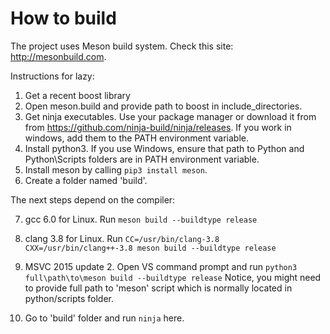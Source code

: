 # How to build
The project uses Meson build system. Check this site: http://mesonbuild.com.

Instructions for lazy:

1. Get a recent boost library
2. Open meson.build and provide path to boost in include_directories.
3. Get ninja executables. Use your package manager or download it from from https://github.com/ninja-build/ninja/releases. If you work in windows, add them to the PATH environment variable.
4. Install python3. If you use Windows, ensure that path to Python and Python\Scripts folders are in PATH environment variable.
5. Install meson by calling ```pip3 install meson```.
6. Create a folder named 'build'.

The next steps depend on the compiler:

7. gcc 6.0 for Linux. Run ```meson build --buildtype release```
8. clang 3.8 for Linux. Run ```CC=/usr/bin/clang-3.8 CXX=/usr/bin/clang++-3.8 meson build --buildtype release```
9. MSVC 2015 update 2. Open VS command prompt and run ```python3 full\path\to\meson build --buildtype release``` Notice, you might need to provide full path to 'meson' script which is normally located in python/scripts folder.

10. Go to 'build' folder and run ```ninja``` here.